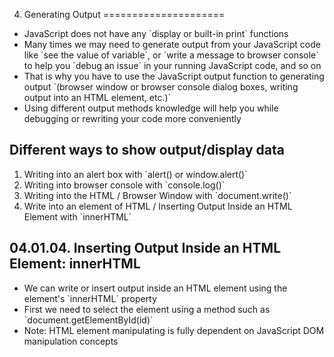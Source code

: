 04. Generating Output
=====================

-   JavaScript does not have any \`display or built-in print\` functions
-   Many times we may need to generate output from your JavaScript code like \`see the value of variable\`, or \`write a message to browser console\` to help you \`debug an issue\` in your running JavaScript code, and so on
-   That is why you have to use the JavaScript output function to generating output \`(browser window or browser console dialog boxes, writing output into an HTML element, etc.)\`
-   Using different output methods knowledge will help you while debugging or rewriting your code more conveniently

Different ways to show output/display data
------------------------------------------

1.  Writing into an alert box with \`alert() or window.alert()\`
2.  Writing into browser console with \`console.log()\`
3.  Writing into the HTML / Browser Window with \`document.write()\`
4.  Write into an element of HTML / Inserting Output Inside an HTML Element with \`innerHTML\`

04.01.04. Inserting Output Inside an HTML Element: innerHTML
------------------------------------------------------------

-   We can write or insert output inside an HTML element using the element's \`innerHTML\` property
-   First we need to select the element using a method such as \`document.getElementById(id)\`
-   Note: HTML element manipulating is fully dependent on JavaScript DOM manipulation concepts
